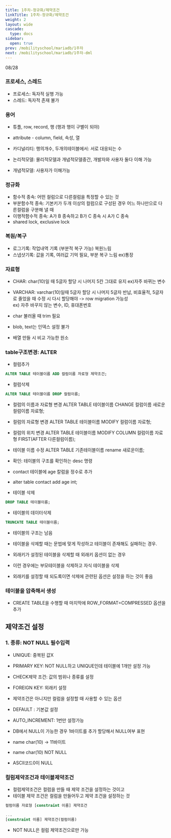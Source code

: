 ```yaml
---
title: 1주차-정규화/제약조건
linkTitle: 1주차-정규화/제약조건
weight: 2
layout: wide
cascade:
  type: docs
sidebar:
  open: true
prev: /mobilityschool/mariadb/1주차
next: /mobilityschool/mariadb/1주차-dml
---
```



08/28
### 프로세스, 스레드
* 프로세스: 독자적 실행 가능
* 스레드: 독자적 존재 불가

### 용어
* 튜플, row, record, 행 (행과 행이 구별이 되야)
* attribute - column, field,  속성, 열
* 카디널리티: 행의개수, 두개의테이블에서: 서로 대응되는 수

* 논리적모델: 물리적모델과 개념적모델중간, 개발자와 사용자 둘다 이해 가능
* 개념적모델: 사용자가 이해가능

### 정규화
* 함수적 종속: 어떤 컬럼으로 다른컬럼을 특정할 수 있는 것
* 부분함수적 종속: 기본키가 두개 이상의 컬럼으로 구성된 경우 어느 하나만으로 다른컬럼을 구분해 낼 때
* 이행적함수적 종속: A가 B 종속하고 B가 C 종속 시 A가 C 종속
* shared lock, exclusive lock

### 복원/복구
* 로그기록: 작업내역 기록 (부분적 복구 가능) 복원느림
* 스냅샷기록: 값을 기록, 여러값 기억 필요, 부분 복구 느림 ex)통장 

### 자료형
* CHAR: char(10)일 때 5글자 할당 시 나머지 5칸 그대로 유지 ex)자주 바뀌는 변수
* VARCHAR:  varchar(10)일때 5글자 할당 시 나머지 5글자 반납, 비효율적, 5글자로 줄었을 때 수정 시 다시 할당해야 -> row migration 가능성 <br>
ex) 자주 바꾸지 않는 변수, ID, 휴대폰번호
* char 불러올 때 trim 필요

* blob, text는 인덱스 설정 불가
* 배열 만들 시 비교 가능한 원소

### table구조변경: ALTER

* 컬럼추가
```sql 
ALTER TABLE 테이블이름 ADD 컬럼이름 자료형 제약조건;
```

* 컬럼삭제
```sql
ALTER TABLE 테이블이름 DROP 컬럼이름;
```

* 컬럼의 이름과 자료형 변경
ALTER TABLE 테이블이름 CHANGE 컬럼이름 새로운컬럼이름 자료형;

* 컬럼의 자료형 변경
ALTER TABLE 테이블이름 MODIFY 컬럼이름 자료형;

* 컬럼의 위치 변경
ALTER TABLE 테이블이름 MODIFY COLUMN 컬럼이름 자료형 FIRST(AFTER 다른컬럼이름);

* 테이블 이름 수정
ALTER TABLE 기존테이블이름 rename 새로운이름;

*  확인: 테이블의 구조를 확인하는 desc 명령

* contact 테이블에 age 칼럼을 정수로 추가
* alter table contact add age int;

* 테이블 삭제
```sql
DROP TABLE 테이블이름;
```

* 테이블의 데이터삭제
```sql 
TRUNCATE TABLE 테이블이름;
```
* 테이블의 구조는 남음

* 테이블을 삭제할 때는 문법에 맞게 작성하고 테이블이 존재해도 실패하는 경우.
* 외래키가 설정된 테이블을 삭제할 때 외래키 옵션이 없는 경우
* 이런 경우에는 부모테이블을 삭제하고 자식 테이블을 삭제
* 외래키를 설정할 때 되도록이면 삭제에 관련된 옵션은 설정을 하는 것이 좋음

### 테이블을 압축해서 생성
* CREATE TABLE을 수행할 때 마지막에 ROW_FORMAT=COMPRESSED 옵션을 추가

## 제약조건 설정
### 1. 종류: NOT NULL 필수입력 
* UNIQUE: 중복된 값X
* PRIMARY KEY: NOT NULL하고 UNIQUE인데 테이블에 1개만 설정 가능
* CHECK제약 조건: 값의 범위나 종류를 설정
* FOREIGN KEY: 외래키 설정

* 제약조건은 아니지만 컬럼을 설정할 때 사용할 수 있는 옵션
* DEFAULT : 기본값 설정
* AUTO_INCREMENT: 1번만 설정가능

* DB에서 NULL이 가능한 경우 1바이트를 추가 할당해서 NULL여부 표현
* name char(10) -> 11바이트
* name char(10) NOT NULL
* ASCII코드0이 NULL

### 컬럼제약조건과 테이블제약조건
* 컬럼제약조건은 컬럼을 만들 때 제약 조건을 설정하는 것이고
* 테이블 제약 조건은 컬럼을 만들어두고 제약 조건을 설정하는 것

```sql
컬럼이름 자료형 [constraint 이름] 제약조건

...
[constraint 이름] 제약조건(컬럼이름)
```
* NOT NULL은 컬럼 제약조건으로만 가능
